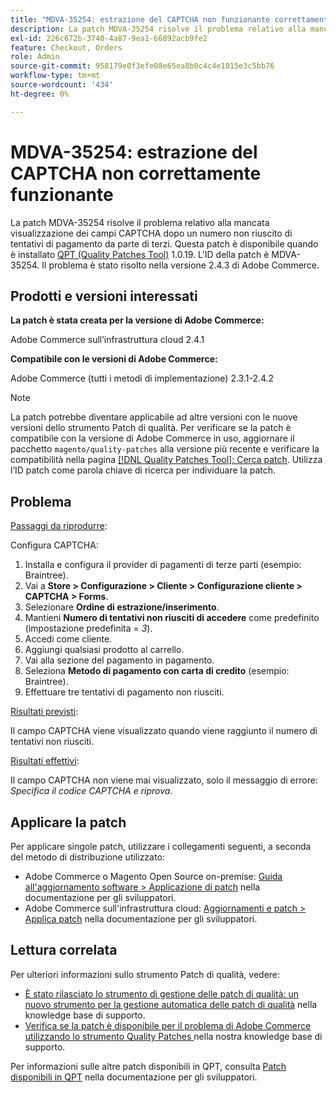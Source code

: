 ```yaml
---
title: "MDVA-35254: estrazione del CAPTCHA non funzionante correttamente"
description: La patch MDVA-35254 risolve il problema relativo alla mancata visualizzazione dei campi CAPTCHA dopo un numero non riuscito di tentativi di pagamento da parte di terzi. Questa patch è disponibile quando è installato [Quality Patches Tool (QPT)](/help/announcements/adobe-commerce-announcements/magento-quality-patches-released-new-tool-to-self-serve-quality-patches.md) 1.0.19. L'ID della patch è MDVA-35254. Il problema è stato risolto nella versione 2.4.3 di Adobe Commerce.
exl-id: 226c672b-3740-4a87-9ea1-66892acb9fe2
feature: Checkout, Orders
role: Admin
source-git-commit: 958179e0f3efe08e65ea8b0c4c4e1015e3c5bb76
workflow-type: tm+mt
source-wordcount: '434'
ht-degree: 0%

---
```


# MDVA-35254: estrazione del CAPTCHA non correttamente funzionante

La patch MDVA-35254 risolve il problema relativo alla mancata visualizzazione dei campi CAPTCHA dopo un numero non riuscito di tentativi di pagamento da parte di terzi. Questa patch è disponibile quando è installato [QPT (Quality Patches Tool)](/help/announcements/adobe-commerce-announcements/magento-quality-patches-released-new-tool-to-self-serve-quality-patches.md) 1.0.19. L&#39;ID della patch è MDVA-35254. Il problema è stato risolto nella versione 2.4.3 di Adobe Commerce.

## Prodotti e versioni interessati

**La patch è stata creata per la versione di Adobe Commerce:**

Adobe Commerce sull’infrastruttura cloud 2.4.1

**Compatibile con le versioni di Adobe Commerce:**

Adobe Commerce (tutti i metodi di implementazione) 2.3.1-2.4.2

>[!NOTE]
>
>La patch potrebbe diventare applicabile ad altre versioni con le nuove versioni dello strumento Patch di qualità. Per verificare se la patch è compatibile con la versione di Adobe Commerce in uso, aggiornare il pacchetto `magento/quality-patches` alla versione più recente e verificare la compatibilità nella pagina [[!DNL Quality Patches Tool]: Cerca patch](https://devdocs.magento.com/quality-patches/tool.html#patch-grid). Utilizza l’ID patch come parola chiave di ricerca per individuare la patch.

## Problema

<u>Passaggi da riprodurre</u>:

Configura CAPTCHA:

1. Installa e configura il provider di pagamenti di terze parti (esempio: Braintree).
1. Vai a **Store > Configurazione > Cliente > Configurazione cliente > CAPTCHA > Forms**.
1. Selezionare **Ordine di estrazione/inserimento**.
1. Mantieni **Numero di tentativi non riusciti di accedere** come predefinito (impostazione predefinita = *3*).
1. Accedi come cliente.
1. Aggiungi qualsiasi prodotto al carrello.
1. Vai alla sezione del pagamento in pagamento.
1. Seleziona **Metodo di pagamento con carta di credito** (esempio: Braintree).
1. Effettuare tre tentativi di pagamento non riusciti.

<u>Risultati previsti</u>:

Il campo CAPTCHA viene visualizzato quando viene raggiunto il numero di tentativi non riusciti.

<u>Risultati effettivi</u>:

Il campo CAPTCHA non viene mai visualizzato, solo il messaggio di errore: *Specifica il codice CAPTCHA e riprova.*

## Applicare la patch

Per applicare singole patch, utilizzare i collegamenti seguenti, a seconda del metodo di distribuzione utilizzato:

* Adobe Commerce o Magento Open Source on-premise: [Guida all&#39;aggiornamento software > Applicazione di patch](https://devdocs.magento.com/guides/v2.4/comp-mgr/patching/mqp.html) nella documentazione per gli sviluppatori.
* Adobe Commerce sull&#39;infrastruttura cloud: [Aggiornamenti e patch > Applica patch](https://devdocs.magento.com/cloud/project/project-patch.html) nella documentazione per gli sviluppatori.

## Lettura correlata

Per ulteriori informazioni sullo strumento Patch di qualità, vedere:

* [È stato rilasciato lo strumento di gestione delle patch di qualità: un nuovo strumento per la gestione automatica delle patch di qualità](/help/announcements/adobe-commerce-announcements/magento-quality-patches-released-new-tool-to-self-serve-quality-patches.md) nella knowledge base di supporto.
* [Verifica se la patch è disponibile per il problema di Adobe Commerce utilizzando lo strumento Quality Patches ](/help/support-tools/patches-available-in-qpt-tool/check-patch-for-magento-issue-with-magento-quality-patches.md) nella nostra knowledge base di supporto.

Per informazioni sulle altre patch disponibili in QPT, consulta [Patch disponibili in QPT](https://devdocs.magento.com/quality-patches/tool.html#patch-grid) nella documentazione per gli sviluppatori.
